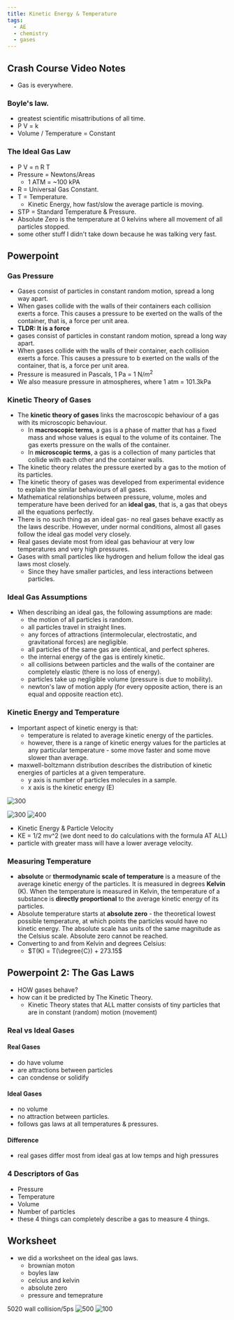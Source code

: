 ```yaml
---
title: Kinetic Energy & Temperature
tags:
  - AE
  - chemistry
  - gases
---
```


## Crash Course Video Notes

- Gas is everywhere.

### Boyle's law.

- greatest scientific misattributions of all time.
- P V = k
- Volume / Temperature = Constant

### The Ideal Gas Law

- P V = n R T
- Pressure = Newtons/Areas
  - 1 ATM = ~100 kPA
- R = Universal Gas Constant.
- T = Temperature.
  - Kinetic Energy, how fast/slow the average particle is moving.
- STP = Standard Temperature & Pressure.
- Absolute Zero is the temperature at 0 kelvins where all movement of all particles stopped.
- some other stuff I didn't take down because he was talking very fast.

## Powerpoint

### Gas Pressure

- Gases consist of particles in constant random motion, spread a long way apart.
- When gases collide with the walls of their containers each collision exerts a force. This causes a pressure to be exerted on the walls of the container, that is, a force per unit area.
- **TLDR: It is a force**
- gases consist of particles in constant random motion, spread a long way apart.
- When gases collide with the walls of their container, each collision exerts a force. This causes a pressure to b exerted on the walls of the container, that is, a force per unit area.
- Pressure is measured in Pascals, 1 Pa = 1 N/$m^2$
- We also measure pressure in atmospheres, where 1 atm = 101.3kPa

### Kinetic Theory of Gases

- The **kinetic theory of gases** links the macroscopic behaviour of a gas with its microscopic behaviour.
  - In **macroscopic terms**, a gas is a phase of matter that has a fixed mass and whose values is equal to the volume of its container. The gas exerts pressure on the walls of the container.
  - In **microscopic terms**, a gas is a collection of many particles that collide with each other and the container walls.
- The kinetic theory relates the pressure exerted by a gas to the motion of its particles.
- The kinetic theory of gases was developed from experimental evidence to explain the similar behaviours of all gases.
- Mathematical relationships between pressure, volume, moles and temperature have been derived for an **ideal gas**, that is, a gas that obeys all the equations perfectly.
- There is no such thing as an ideal gas- no real gases behave exactly as the laws describe. However, under normal conditions, almost all gases follow the ideal gas model very closely.
- Real gases deviate most from ideal gas behaviour at very low temperatures and very high pressures.
- Gases with small particles like hydrogen and helium follow the ideal gas laws most closely.
  - Since they have smaller particles, and less interactions between particles.

### Ideal Gas Assumptions

- When describing an ideal gas, the following assumptions are made:
  - the motion of all particles is random.
  - all particles travel in straight lines.
  - any forces of attractions (intermolecular, electrostatic, and gravitational forces) are negligible.
  - all particles of the same gas are identical, and perfect spheres.
  - the internal energy of the gas is entirely kinetic.
  - all collisions between particles and the walls of the container are completely elastic (there is no loss of energy).
  - particles take up negligible volume (pressure is due to mobility).
  - newton's law of motion apply (for every opposite action, there is an equal and opposite reaction etc).

### Kinetic Energy and Temperature

- Important aspect of kinetic energy is that:
  - temperature is related to average kinetic energy of the particles.
  - however, there is a range of kinetic energy values for the particles at any particular temperature - some move faster and some move slower than average.
- maxwell-boltzmann distribution describes the distribution of kinetic energies of particles at a given temperature.
  - y axis is number of particles molecules in a sample.
  - x axis is the kinetic energy (E)

![300](notes/images/Screen%20Shot%202023-08-08%20at%2012.48.56%20pm.png)

![300](notes/images/Screen%20Shot%202023-08-08%20at%2012.50.03%20pm.png)
![400](notes/images/Screen%20Shot%202023-08-08%20at%2012.52.35%20pm.png)

- Kinetic Energy & Particle Velocity
- KE = 1/2 mv^2 (we dont need to do calculations with the formula AT ALL)
- particle with greater mass will have a lower average velocity.

### Measuring Temperature

- **absolute** or **thermodynamic scale of temperature** is a measure of the average kinetic energy of the particles. It is measured in degrees **Kelvin** (K). When the temperature is measured in Kelvin, the temperature of a substance is **directly proportional** to the average kinetic energy of its particles.
- Absolute temperature starts at **absolute zero** - the theoretical lowest possible temperature, at which points the particles would have no kinetic energy. The absolute scale has units of the same magnitude as the Celsius scale. Absolute zero cannot be reached.
- Converting to and from Kelvin and degrees Celsius:
  - $T(K) = T(\degree{C}) + 273.15$

## Powerpoint 2: The Gas Laws

- HOW gases behave?
- how can it be predicted by The Kinetic Theory.
  - Kinetic Theory states that ALL matter consists of tiny particles that are in constant (random) motion (movement)

### Real vs Ideal Gases

#### Real Gases

- do have volume
- are attractions between particles
- can condense or solidify

#### Ideal Gases

- no volume
- no attraction between particles.
- follows gas laws at all temperatures & pressures.

#### Difference

- real gases differ most from ideal gas at low temps and high pressures

### 4 Descriptors of Gas

- Pressure
- Temperature
- Volume
- Number of particles
- these 4 things can completely describe a gas to measure 4 things.

## Worksheet

- we did a worksheet on the ideal gas laws.
  - brownian moton
  - boyles law
  - celcius and kelvin
  - absolute zero
  - pressure and temeprature

5020 wall collision/5ps
![500](notes/images/Screen%20Shot%202023-08-10%20at%203.24.56%20pm.png)
![100](notes/images/Screen%20Shot%202023-08-10%20at%206.26.16%20pm.png)

